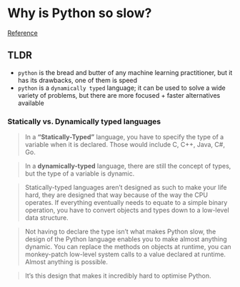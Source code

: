 # Why is Python so slow?

[Reference](https://hackernoon.com/why-is-python-so-slow-e5074b6fe55b)

## TLDR

- `python` is the bread and butter of any machine learning practitioner, but it has its drawbacks, one of them is speed
- `python` is a `dynamically typed` language; it can be used to solve a wide variety of problems, but there are more focused + faster alternatives available



### Statically vs. Dynamically typed languages

> In a **“Statically-Typed”** language, you have to specify the type of a variable when it is declared. Those would include C, C++, Java, C#, Go.

> In a **dynamically-typed** language, there are still the concept of types, but the type of a variable is dynamic.

> Statically-typed languages aren’t designed as such to make your life hard, they are designed that way because of the way the CPU operates. If everything eventually needs to equate to a simple binary operation, you have to convert objects and types down to a low-level data structure.

> Not having to declare the type isn’t what makes Python slow, the design of the Python language enables you to make almost anything dynamic. You can replace the methods on objects at runtime, you can monkey-patch low-level system calls to a value declared at runtime. Almost anything is possible.

> It’s this design that makes it incredibly hard to optimise Python.